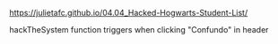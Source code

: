https://julietafc.github.io/04.04_Hacked-Hogwarts-Student-List/

hackTheSystem function triggers when clicking "Confundo" in header
